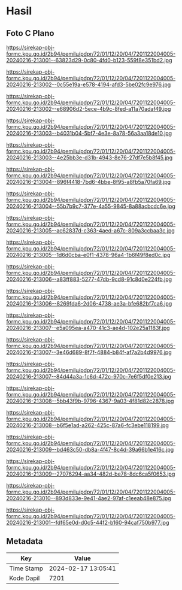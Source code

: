 # Hasil

## Foto C Plano

https://sirekap-obj-formc.kpu.go.id/2b94/pemilu/pdpr/72/01/12/20/04/7201122004005-20240216-213001--63823d29-0c80-4fd0-b123-559f8e351bd2.jpg

https://sirekap-obj-formc.kpu.go.id/2b94/pemilu/pdpr/72/01/12/20/04/7201122004005-20240216-213002--0c55e19a-e578-4194-afd3-5be02fc9e976.jpg

https://sirekap-obj-formc.kpu.go.id/2b94/pemilu/pdpr/72/01/12/20/04/7201122004005-20240216-213002--e68906d2-5ece-4b9c-8fed-a11a70adaf49.jpg

https://sirekap-obj-formc.kpu.go.id/2b94/pemilu/pdpr/72/01/12/20/04/7201122004005-20240216-213003--b4031b04-5bf7-4e3e-8a78-56a3aa18de10.jpg

https://sirekap-obj-formc.kpu.go.id/2b94/pemilu/pdpr/72/01/12/20/04/7201122004005-20240216-213003--4e25bb3e-d31b-4943-8e76-27df7e5b8f45.jpg

https://sirekap-obj-formc.kpu.go.id/2b94/pemilu/pdpr/72/01/12/20/04/7201122004005-20240216-213004--896f4418-7bd6-4bbe-8f95-a8fb5a70fa69.jpg

https://sirekap-obj-formc.kpu.go.id/2b94/pemilu/pdpr/72/01/12/20/04/7201122004005-20240216-213004--55b7b9c7-377e-4a55-9845-8a88acbcdc6e.jpg

https://sirekap-obj-formc.kpu.go.id/2b94/pemilu/pdpr/72/01/12/20/04/7201122004005-20240216-213005--ac62837d-c363-4aed-a67c-809a3ccbaa3c.jpg

https://sirekap-obj-formc.kpu.go.id/2b94/pemilu/pdpr/72/01/12/20/04/7201122004005-20240216-213005--1d6d0cba-e0f1-4378-96a4-1b6f49f8ed0c.jpg

https://sirekap-obj-formc.kpu.go.id/2b94/pemilu/pdpr/72/01/12/20/04/7201122004005-20240216-213006--a83ff883-5277-47db-9cd8-91c8d0e224fb.jpg

https://sirekap-obj-formc.kpu.go.id/2b94/pemilu/pdpr/72/01/12/20/04/7201122004005-20240216-213006--8269fda6-2d06-4738-ae3a-bfe682bf7ca6.jpg

https://sirekap-obj-formc.kpu.go.id/2b94/pemilu/pdpr/72/01/12/20/04/7201122004005-20240216-213007--e5a095ea-a470-41c3-ae4d-102e25a1183f.jpg

https://sirekap-obj-formc.kpu.go.id/2b94/pemilu/pdpr/72/01/12/20/04/7201122004005-20240216-213007--3e46d689-8f7f-4884-b84f-af7a2b4d9976.jpg

https://sirekap-obj-formc.kpu.go.id/2b94/pemilu/pdpr/72/01/12/20/04/7201122004005-20240216-213007--84d44a3a-1c6d-472c-970c-7e6f5df0e213.jpg

https://sirekap-obj-formc.kpu.go.id/2b94/pemilu/pdpr/72/01/12/20/04/7201122004005-20240216-213008--5bb43f9b-9796-4367-9a03-4f81d82c2878.jpg

https://sirekap-obj-formc.kpu.go.id/2b94/pemilu/pdpr/72/01/12/20/04/7201122004005-20240216-213008--b6f5e1ad-a262-425c-87a6-fc3ebe118199.jpg

https://sirekap-obj-formc.kpu.go.id/2b94/pemilu/pdpr/72/01/12/20/04/7201122004005-20240216-213009--bd463c50-db8a-4f47-8c4d-39a66b1e416c.jpg

https://sirekap-obj-formc.kpu.go.id/2b94/pemilu/pdpr/72/01/12/20/04/7201122004005-20240216-213009--27076294-aa34-482d-be78-8dc6ca5f0653.jpg

https://sirekap-obj-formc.kpu.go.id/2b94/pemilu/pdpr/72/01/12/20/04/7201122004005-20240216-213010--893d833e-9e41-4ae2-97af-c1eeab48e875.jpg

https://sirekap-obj-formc.kpu.go.id/2b94/pemilu/pdpr/72/01/12/20/04/7201122004005-20240216-213001--fdf65e0d-d0c5-44f2-b160-94caf750b977.jpg


## Metadata

| Key        | Value               |
| ---------- | ------------------- |
| Time Stamp | 2024-02-17 13:05:41 |
| Kode Dapil | 7201                |



